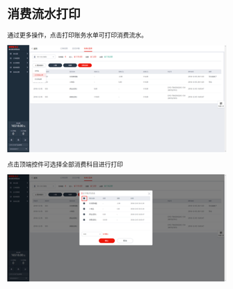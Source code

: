 # 消费流水打印

通过更多操作，点击打印账务水单可打印消费流水。

![&#x6253;&#x5370;&#x8D26;&#x52A1;&#x6C34;&#x5355;&#x53EF;&#x6253;&#x5370;&#x6D88;&#x8D39;&#x6D41;&#x6C34;](../../../.gitbook/assets/image%20%28122%29.png)

点击顶端控件可选择全部消费科目进行打印

![&#x70B9;&#x51FB;&#x786E;&#x8BA4;&#x5373;&#x53EF;&#x5B8C;&#x6210;&#x6253;&#x5370;](../../../.gitbook/assets/image%20%28365%29.png)

